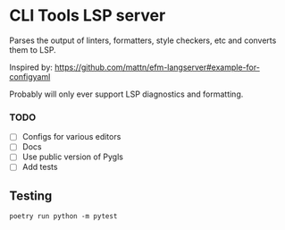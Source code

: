 # CLI Tools LSP server

Parses the output of linters, formatters, style checkers, etc and converts them to LSP.

Inspired by: https://github.com/mattn/efm-langserver#example-for-configyaml

Probably will only ever support LSP diagnostics and formatting.

### TODO
* [ ] Configs for various editors
* [ ] Docs
* [ ] Use public version of Pygls
* [ ] Add tests

## Testing

`poetry run python -m pytest`
